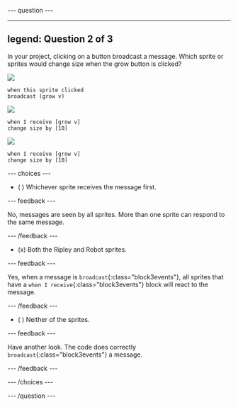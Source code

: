 
--- question ---

---
legend: Question 2 of 3
---

In your project, clicking on a button broadcast a message. Which sprite or sprites would change size when the grow button is clicked?

![](images/grow-icon.png)

```blocks3
when this sprite clicked
broadcast (grow v)
``` 

![](images/Ripley-icon.png)

```blocks3
when I receive [grow v]
change size by [10]
``` 

![](images/Robot-icon.png)

```blocks3
when I receive [grow v]
change size by [10]
``` 

--- choices ---

- ( ) Whichever sprite receives the message first.

 --- feedback ---

 No, messages are seen by all sprites. More than one sprite can respond to the same message.

 --- /feedback ---

- (x) Both the Ripley and Robot sprites.

 --- feedback ---

 Yes, when a message is `broadcast`{:class="block3events"}, all sprites that have a `when I receive`{:class="block3events"} block will react to the message.

 --- /feedback ---

- ( ) Neither of the sprites.

 --- feedback ---

 Have another look. The code does correctly `broadcast`{:class="block3events"} a message.

 --- /feedback ---

--- /choices ---

--- /question ---
